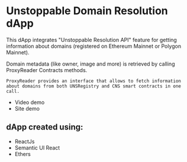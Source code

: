 # Unstoppable Domain Resolution dApp

This dApp integrates "Unstoppable Resolution API" feature for getting information about domains (registered on Ethereum Mainnet or Polygon Mainnet).

Domain metadata (like owner, image and more) is retrieved by calling ProxyReader Contracts methods.

```
ProxyReader provides an interface that allows to fetch information about domains from both UNSRegistry and CNS smart contracts in one call.
```

* Video demo 
* Site demo 

## dApp created using:

- ReactJs
- Semantic UI React
- Ethers
